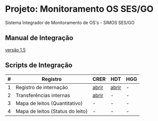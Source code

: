 # Projeto: Monitoramento OS SES/GO

Sistema Integrador de Monitoramento de OS's - SIMOS SES/GO

## Manual de Integração

[versão 1.5](/layouts/v1.5/)

## Scripts de Integração


| # | Registro | CRER | HDT | HGG |
|----|----------|------|-----|-----|
| 1  | Registro de internação | [abrir](/AGIR/CRER/01.03_registro-de-internacao.sql) | [abrir](/ISG/HDT/01.03_registro-de-internacao.sql) | - |
| 2 | Transferências internas | [abrir](/AGIR/CRER/02.03_transferencias-internas) | - | - |
| 3 | Mapa de leitos (Quantitativo) | - | - | - |
| 4 | Mapa de leitos (Status do leito) | - | - | - |